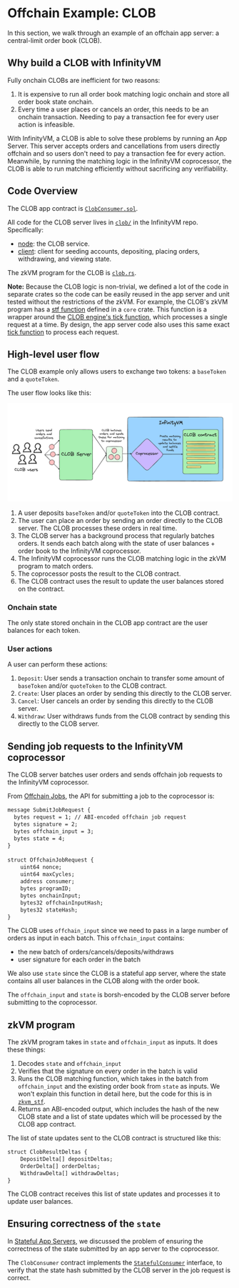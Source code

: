 # Offchain Example: CLOB

In this section, we walk through an example of an offchain app server: a central-limit order book (CLOB).

## Why build a CLOB with InfinityVM

Fully onchain CLOBs are inefficient for two reasons:
1. It is expensive to run all order book matching logic onchain and store all order book state onchain.
1. Every time a user places or cancels an order, this needs to be an onchain transaction. Needing to pay a transaction fee for every user action is infeasible.

With InfinityVM, a CLOB is able to solve these problems by running an App Server. This server accepts orders and cancellations from users directly offchain and so users don't need to pay a transaction fee for every action. Meanwhile, by running the matching logic in the InfinityVM coprocessor, the CLOB is able to run matching efficiently without sacrificing any verifiability.

## Code Overview

The CLOB app contract is [`ClobConsumer.sol`](https://github.com/InfinityVM/InfinityVM/blob/main/contracts/src/clob/ClobConsumer.sol).

All code for the CLOB server lives in [`clob/`](https://github.com/InfinityVM/InfinityVM/tree/main/clob) in the InfinityVM repo. Specifically:

- [node](https://github.com/InfinityVM/InfinityVM/tree/main/clob/node): the CLOB service. 
- [client](https://github.com/InfinityVM/InfinityVM/tree/main/clob/client): client for seeding accounts, depositing, placing orders, withdrawing, and viewing state.

The zkVM program for the CLOB is [`clob.rs`](https://github.com/InfinityVM/InfinityVM/blob/main/clob/programs/app/src/clob.rs). 

**Note:** Because the CLOB logic is non-trivial, we defined a lot of the code in separate crates so the code can be easily reused in the app server and unit tested without the restrictions of the zkVM. For example, the CLOB's zkVM program has a [stf function](https://github.com/InfinityVM/InfinityVM/blob/f0d3e956e67d07e68a2670ebbafe6a34839f3df5/clob/core/src/lib.rs#L275) defined in a `core` crate. This function is a wrapper around the [CLOB engine's tick function](https://github.com/InfinityVM/InfinityVM/blob/f0d3e956e67d07e68a2670ebbafe6a34839f3df5/clob/core/src/lib.rs#L282), which processes a single request at a time. By design, the app server code also uses this same exact [tick function](https://github.com/InfinityVM/InfinityVM/blob/f0d3e956e67d07e68a2670ebbafe6a34839f3df5/clob/node/src/engine.rs) to process each request.

## High-level user flow

The CLOB example only allows users to exchange two tokens: a `baseToken` and a `quoteToken`.

The user flow looks like this:

![clob app server](../assets/clob.png)

1. A user deposits `baseToken` and/or `quoteToken` into the CLOB contract.
1. The user can place an order by sending an order directly to the CLOB server. The CLOB processes these orders in real time. 
1. The CLOB server has a background process that regularly batches orders. It sends each batch along with the state of user balances + order book to the InfinityVM coprocessor.
1. The InfinityVM coprocessor runs the CLOB matching logic in the zkVM program to match orders.
1. The coprocessor posts the result to the CLOB contract.
1. The CLOB contract uses the result to update the user balances stored on the contract.

### Onchain state

The only state stored onchain in the CLOB app contract are the user balances for each token.

### User actions

A user can perform these actions:

1. `Deposit`: User sends a transaction onchain to transfer some amount of `baseToken` and/or `quoteToken` to the CLOB contract. 
1. `Create`: User places an order by sending this directly to the CLOB server. 
1. `Cancel`: User cancels an order by sending this directly to the CLOB server.
1. `Withdraw`: User withdraws funds from the CLOB contract by sending this directly to the CLOB server.

## Sending job requests to the InfinityVM coprocessor

The CLOB server batches user orders and sends offchain job requests to the InfinityVM coprocessor.

From [Offchain Jobs](./offchain.md), the API for submitting a job to the coprocessor is:

```rust,ignore
message SubmitJobRequest {
  bytes request = 1; // ABI-encoded offchain job request
  bytes signature = 2;
  bytes offchain_input = 3;
  bytes state = 4;
}

struct OffchainJobRequest {
    uint64 nonce;
    uint64 maxCycles;
    address consumer;
    bytes programID;
    bytes onchainInput;
    bytes32 offchainInputHash;
    bytes32 stateHash;
}
```

The CLOB uses `offchain_input` since we need to pass in a large number of orders as input in each batch. This `offchain_input` contains:
- the new batch of orders/cancels/deposits/withdraws
- user signature for each order in the batch

We also use `state` since the CLOB is a stateful app server, where the state contains all user balances in the CLOB along with the order book.

The `offchain_input` and `state` is borsh-encoded by the CLOB server before submitting to the coprocessor.

## zkVM program

The zkVM program takes in `state` and `offchain_input` as inputs. It does these things:

1. Decodes `state` and `offchain_input`
1. Verifies that the signature on every order in the batch is valid
1. Runs the CLOB matching function, which takes in the batch from `offchain_input` and the existing order book from `state` as inputs. We won't explain this function in detail here, but the code for this is in [`zkvm_stf`](https://github.com/InfinityVM/InfinityVM/blob/f0d3e956e67d07e68a2670ebbafe6a34839f3df5/clob/core/src/lib.rs#L275).
1. Returns an ABI-encoded output, which includes the hash of the new CLOB state and a list of state updates which will be processed by the CLOB app contract.

The list of state updates sent to the CLOB contract is structured like this:

```rust,ignore
struct ClobResultDeltas {
    DepositDelta[] depositDeltas;
    OrderDelta[] orderDeltas;
    WithdrawDelta[] withdrawDeltas;
}
```

The CLOB contract receives this list of state updates and processes it to update user balances.

## Ensuring correctness of the `state`

In [Stateful App Servers](./offchain.md#stateful-app-servers), we discussed the problem of ensuring the correctness of the state submitted by an app server to the coprocessor.

The `ClobConsumer` contract implements the [`StatefulConsumer`](https://github.com/InfinityVM/InfinityVM/blob/main/contracts/src/coprocessor/StatefulConsumer.sol) interface, to verify that the state hash submitted by the CLOB server in the job request is correct.
